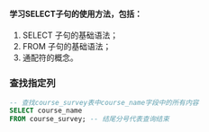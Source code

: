 #### 学习SELECT子句的使用方法，包括：

1. SELECT 子句的基础语法；
2. FROM 子句的基础语法；
3. 通配符的概念。

### 查找指定列
```sql
-- 查找course_survey表中course_name字段中的所有内容
SELECT course_name
FROM course_survey; -- 结尾分号代表查询结束
```

<!--stackedit_data:
eyJoaXN0b3J5IjpbLTExMTUzMzc4NzhdfQ==
-->